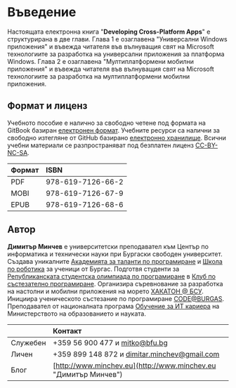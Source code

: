 # Въведение

Настоящата електронна книга "**Developing Cross-Platform Apps**" е структурирана в две глави. Глава 1 е озаглавена "Универсални Windows приложения" и въвежда читателя във вълнуващия свят на Microsoft технологиите за разработка на универсални приложения за платформа Windows. Глава 2 е озаглавена "Mултиплатформени мобилни приложения" и въвежда читателя във вълнуващия свят на Microsoft технологиите за разработка на мултиплатформени мобилни приложения.

## Формат и лиценз

Учебното пособие е налично за свободно четене под формата на GitBook базиран [електронен формат](https://dimitar-minchev.gitbook.io/developing-cross-platform-apps/). Учебните ресурси са налични за свободно изтегляне от GitHub базирано [електронно хранилище](https://github.com/dimitarminchev/DCPA/). Всични учебни материали се разпространяват под безплатен лиценз [CC-BY-NC-SA](https://creativecommons.org/licenses/by-nc-sa/4.0/).

| Формат | ISBN |
| :--- | :--- |
| PDF | 978-619-7126-66-2 |
| MOBI | 978-619-7126-67-9 |
| EPUB | 978-619-7126-68-6 |

## Автор

**Димитър Минчев** е университетски преподавател към Център по информатика и технически науки при Бургаски свободен университет. Създава уникалните [Академията за таланти по програмиране](http://atp.bfu.bg/) и [Школа по роботика](http://robots.bfu.bg/) за ученици от Бургас. Подготвя студенти за [Републиканската студентска олимпиада по програмиране](http://www.bcpc.eu/) в [Клуб по състезателно програмиране](https://dev.bfu.bg/). Организира съревнование за разработка на настолни и мобилни приложения на морето [ХАКАТОН @ БСУ](https://dev.bfu.bg/hackathon/). Инициира ученическото състезание по програмиране [CODE@BURGAS](https://spoj.bfu.bg/). Преподавател от националната програма [Обучение за ИТ кариера](https://github.com/dimitarminchev/ITCareer) на Министерството на образованието и науката. 

|| Контакт |
| :--- | :--- |
| Служебен | +359 56 900 477 и [mitko@bfu.bg](http://www.minchev.eu/about/mitko@bfu.bg) |
| Личен | +359 899 148 872 и [dimitar.minchev@gmail.com](mailto:dimitar.minchev@gmail.com) |
| Блог | [http://www.minchev.eu](http://www.minchev.eu "Димитър Минчев") 